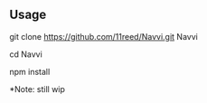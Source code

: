 ## Usage

git clone https://github.com/11reed/Navvi.git Navvi

cd Navvi

npm install

*Note: still wip

